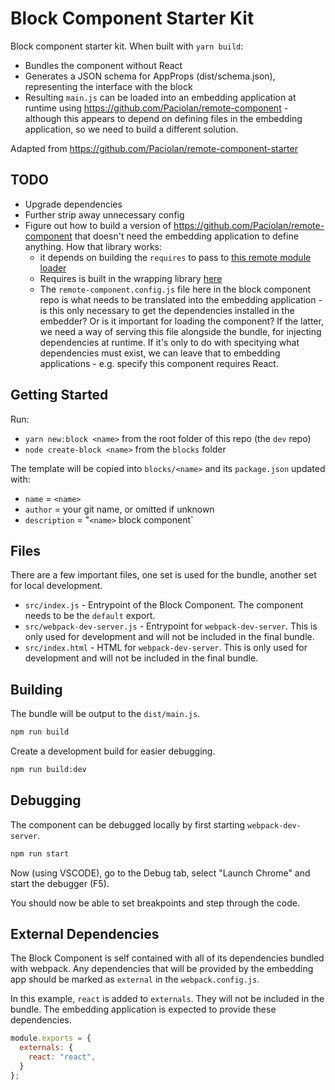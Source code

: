 # Block Component Starter Kit

Block component starter kit. When built with `yarn build`:
- Bundles the component without React
- Generates a JSON schema for AppProps (dist/schema.json), representing the interface with the block
- Resulting `main.js` can be loaded into an embedding application at runtime using https://github.com/Paciolan/remote-component - although this appears to depend on defining files in the embedding application, so we need to build a different solution.

Adapted from https://github.com/Paciolan/remote-component-starter

## TODO

- Upgrade dependencies
- Further strip away unnecessary config
- Figure out how to build a version of https://github.com/Paciolan/remote-component that doesn't need the embedding application to define anything. How that library works:
  - it depends on building the `requires` to pass to [this remote module loader](https://github.com/Paciolan/remote-module-loader/blob/master/src/lib/loadRemoteModule.ts)
  - Requires is built in the wrapping library [here](https://github.com/Paciolan/remote-component/blob/master/src/components/RemoteComponent.ts)
  - The `remote-component.config.js` file here in the block component repo is what needs to be translated into the embedding application - is this only necessary to get the dependencies installed in the embedder? Or is it important for loading the component? If the latter, we need a way of serving this file alongside the bundle, for injecting dependencies at runtime. If it's only to do with specitying what dependencies must exist, we can leave that to embedding applications - e.g. specify this component requires React.

## Getting Started

Run:
- `yarn new:block <name>` from the root folder of this repo (the `dev` repo)
- `node create-block <name>` from the `blocks` folder

The template will be copied into `blocks/<name>` and its `package.json` updated with:
- `name` = `<name>`
- `author` = your git name, or omitted if unknown
- `description` = "`<name>` block component`

## Files

There are a few important files, one set is used for the bundle, another set for local development.

- `src/index.js` - Entrypoint of the Block Component. The component needs to be the `default` export.
- `src/webpack-dev-server.js` - Entrypoint for `webpack-dev-server`. This is only used for development and will not be included in the final bundle.
- `src/index.html` - HTML for `webpack-dev-server`. This is only used for development and will not be included in the final bundle.

## Building

The bundle will be output to the `dist/main.js`.

```bash
npm run build
```

Create a development build for easier debugging.

```bash
npm run build:dev
```

## Debugging

The component can be debugged locally by first starting `webpack-dev-server`.

```bash
npm run start
```

Now (using VSCODE), go to the Debug tab, select "Launch Chrome" and start the debugger (F5).

You should now be able to set breakpoints and step through the code.

## External Dependencies

The Block Component is self contained with all of its dependencies bundled with webpack. Any dependencies that will be provided by the embedding app should be marked as `external` in the `webpack.config.js`.

In this example, `react` is added to `externals`. They will not be included in the bundle. The embedding application is expected to provide these dependencies.

```javascript
module.exports = {
  externals: {
    react: "react",
  }
};
```